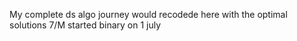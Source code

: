 My complete ds algo journey would recodede here with the optimal solutions 7/M
started binary on 1 july
